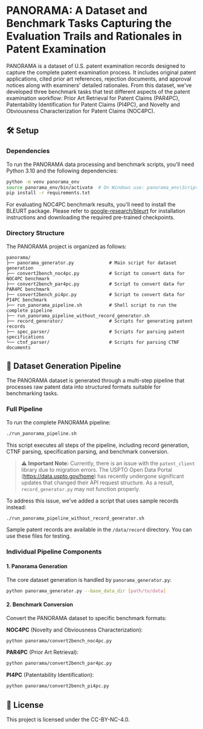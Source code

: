 # PANORAMA: A Dataset and Benchmark Tasks Capturing the Evaluation Trails and Rationales in Patent Examination

PANORAMA is a dataset of U.S. patent examination records designed to capture the complete patent examination process. It includes original patent applications, cited prior art references, rejection documents, and approval notices along with examiners' detailed rationales. From this dataset, we've developed three benchmark tasks that test different aspects of the patent examination workflow: Prior Art Retrieval for Patent Claims (PAR4PC), Patentability Identification for Patent Claims (PI4PC), and Novelty and Obviousness Characterization for Patent Claims (NOC4PC).

## 🛠️ Setup

### Dependencies

To run the PANORAMA data processing and benchmark scripts, you'll need Python 3.10 and the following dependencies:

```bash
python -m venv panorama_env
source panorama_env/bin/activate  # On Windows use: panorama_env\Scripts\activate
pip install -r requirements.txt
```

For evaluating NOC4PC benchmark results, you'll need to install the BLEURT package. Please refer to [google-research/bleurt](https://github.com/google-research/bleurt) for installation instructions and downloading the required pre-trained checkpoints.

### Directory Structure

The PANORAMA project is organized as follows:

```
panorama/
├── panorama_generator.py             # Main script for dataset generation
├── convert2bench_noc4pc.py           # Script to convert data for NOC4PC benchmark
├── convert2bench_par4pc.py           # Script to convert data for PAR4PC benchmark
├── convert2bench_pi4pc.py            # Script to convert data for PI4PC benchmark
├── run_panorama_pipeline.sh          # Shell script to run the complete pipeline
├── run_panorama_pipeline_without_record_generator.sh
├── record_generator/                 # Scripts for generating patent records
├── spec_parser/                      # Scripts for parsing patent specifications
└── ctnf_parser/                      # Scripts for parsing CTNF documents
```

## 🔄 Dataset Generation Pipeline

The PANORAMA dataset is generated through a multi-step pipeline that processes raw patent data into structured formats suitable for benchmarking tasks.

### Full Pipeline

To run the complete PANORAMA pipeline:

```bash
./run_panorama_pipeline.sh
```

This script executes all steps of the pipeline, including record generation, CTNF parsing, specification parsing, and benchmark conversion.

> **⚠️ Important Note:** Currently, there is an issue with the `patent_client` library due to migration errors. The USPTO Open Data Portal (https://data.uspto.gov/home) has recently undergone significant updates that changed their API request structure. As a result, `record_generator.py` may not function properly.

To address this issue, we've added a script that uses sample records instead:

```bash
./run_panorama_pipeline_without_record_generator.sh
```

Sample patent records are available in the `/data/record` directory. You can use these files for testing.


### Individual Pipeline Components

#### 1. Panorama Generation

The core dataset generation is handled by `panorama_generator.py`:

```bash
python panorama_generator.py --base_data_dir [path/to/data]
```

#### 2. Benchmark Conversion

Convert the PANORAMA dataset to specific benchmark formats:

**NOC4PC** (Novelty and Obviousness Characterization):

```bash
python panorama/convert2bench_noc4pc.py
```

**PAR4PC** (Prior Art Retrieval):

```bash
python panorama/convert2bench_par4pc.py
```

**PI4PC** (Patentability Identification):

```bash
python panorama/convert2bench_pi4pc.py
```

## 📜 License

This project is licensed under the CC-BY-NC-4.0.
